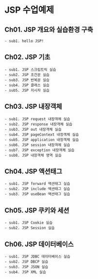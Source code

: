 # JSP 수업예제

## Ch01. JSP 개요와 실습환경 구축
	- sub1. hello JSP!

## Ch02. JSP 기초
	- sub1. JSP 스크립트릭 실습
	- sub2. JSP 조건문 실습
	- sub3. JSP 반복문 실습
	- sub4. JSP 클래스 실습
	- sub5. JSP 지시자 실습
	
## Ch03. JSP 내장객체
	- sub1. JSP request 내장객체 실습
	- sub2. JSP response 내장객체 실습
	- sub3. JSP out 내장객체 실습
	- sub4. JSP pageContext 내장객체 실습
	- sub5. JSP application 내장객체 실습
	- sub6. JSP session 내장객체 실습
	- sub7. JSP exception 내장객체 실습
	- sub8. JSP 내장객체 영역 실습
	
## Ch04. JSP 액션태그
	- sub1. JSP forward 액션태그 실습
	- sub2. JSP include 액션태그 실습
	- sub3. JSP useBean 액션태그 실습
	
## Ch05. JSP 쿠키와 세션
	- sub1. JSP Cookie 실습
	- sub2. JSP Session 실습
	
## Ch06. JSP 데이터베이스
	- sub1. JSP JDBC 데이터베이스 실습
	- sub2. JSP DBCP 실습
	- sub3. JSP JSON 실습
	- sub4. JSP XML 실습
	